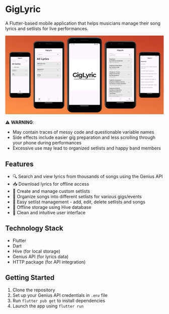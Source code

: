 # GigLyric

A Flutter-based mobile application that helps musicians manage their song lyrics and setlists for live performances.

![image_alt](https://github.com/Dan-Galano/gig-lyric/blob/933d717a2f3ef04ec763731f1010a9ffc74c1dd4/giglyric.png)

⚠️ **WARNING**: 
- May contain traces of messy code and questionable variable names
- Side effects include easier gig preparation and less scrolling through your phone during performances
- Excessive use may lead to organized setlists and happy band members

## Features

- 🔍 Search and view lyrics from thousands of songs using the Genius API
- 📥 Download lyrics for offline access
- 📝 Create and manage custom setlists
- 🎵 Organize songs into different setlists for various gigs/events
- 🔄 Easy setlist management - add, edit, delete setlists and songs
- 💾 Offline storage using Hive database
- 🎨 Clean and intuitive user interface

## Technology Stack

- Flutter
- Dart
- Hive (for local storage)
- Genius API (for lyrics data)
- HTTP package (for API integration)

## Getting Started

1. Clone the repository
2. Set up your Genius API credentials in `.env` file
3. Run `flutter pub get` to install dependencies
4. Launch the app using `flutter run`
